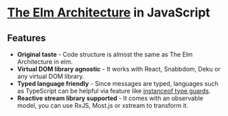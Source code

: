 # [The Elm Architecture](https://guide.elm-lang.org/architecture/) in JavaScript

## Features
- **Original taste** - Code structure is almost the same as The Elm Architecture in elm.
- **Virtual DOM library agnostic** - It works with React, Snabbdom, Deku or any virtual DOM library.
- **Typed language friendly** - Since messages are typed, languages such as  TypeScript can be helpful via feature like [instanceof type guards](https://www.typescriptlang.org/docs/handbook/advanced-types.html).
- **Reactive stream library supported** - It comes with an observable model, you can use RxJS, Most.js or xstream to transform it.